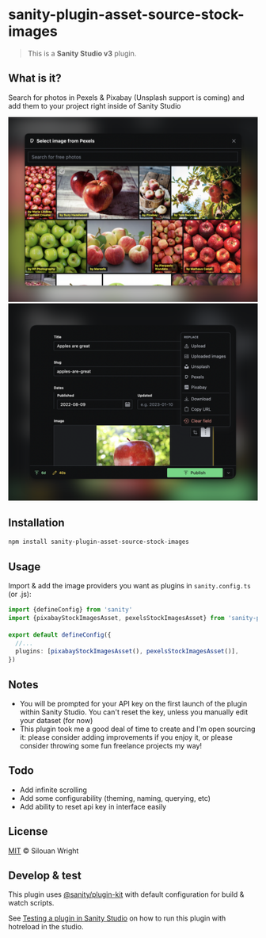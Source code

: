 # sanity-plugin-asset-source-stock-images

> This is a **Sanity Studio v3** plugin.

## What is it?

Search for photos in Pexels & Pixabay (Unsplash support is coming) and add them to your project right inside of Sanity Studio

![Stock Images interface](assets/interface.png)
![Stock Images menu](assets/menu.png)

## Installation

```sh
npm install sanity-plugin-asset-source-stock-images
```

## Usage

Import & add the image providers you want as plugins in `sanity.config.ts` (or .js):

```ts
import {defineConfig} from 'sanity'
import {pixabayStockImagesAsset, pexelsStockImagesAsset} from 'sanity-plugin-asset-source-stock-images'

export default defineConfig({
  //...
  plugins: [pixabayStockImagesAsset(), pexelsStockImagesAsset()],
})
```

## Notes

- You will be prompted for your API key on the first launch of the plugin within Sanity Studio. You can't reset the key, unless you manually edit your dataset (for now) 
- This plugin took me a good deal of time to create and I'm open sourcing it:
please consider adding improvements if you enjoy it, or please consider
throwing some fun freelance projects my way!

## Todo

- Add infinite scrolling
- Add some configurability (theming, naming, querying, etc)
- Add ability to reset api key in interface easily

## License

[MIT](LICENSE) © Silouan Wright

## Develop & test

This plugin uses [@sanity/plugin-kit](https://github.com/sanity-io/plugin-kit)
with default configuration for build & watch scripts.

See [Testing a plugin in Sanity Studio](https://github.com/sanity-io/plugin-kit#testing-a-plugin-in-sanity-studio)
on how to run this plugin with hotreload in the studio.
